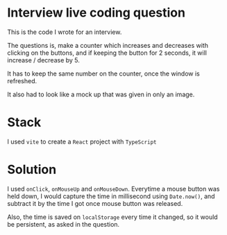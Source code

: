 # Interview live coding question
This is the code I wrote for an interview.

The questions is, make a counter which increases and decreases with clicking on the buttons, and if keeping the button for 2 seconds, it will increase / decrease by 5.

It has to keep the same number on the counter, once the window is refreshed.

It also had to look like a mock up that was given in only an image.

# Stack

I used `vite` to create a `React` project with `TypeScript`

# Solution

I used `onClick`, `onMouseUp` and `onMouseDown`. Everytime a mouse button was held down, I would capture the time in millisecond using `Date.now()`, and subtract it by the time I got once mouse button was released.

Also, the time is saved on `localStorage` every time it changed, so it would be persistent, as asked in the question.